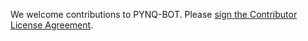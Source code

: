 We welcome contributions to PYNQ-BOT. Please <a href="https://www.clahub.com/agreements/Xilinx/PYNQ-BOT">sign the Contributor License Agreement</a>.
